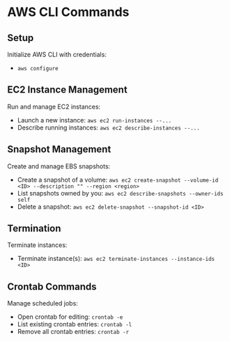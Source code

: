 # AWS CLI Commands

## Setup
Initialize AWS CLI with credentials:
- `aws configure`

## EC2 Instance Management
Run and manage EC2 instances:
- Launch a new instance: `aws ec2 run-instances --...`
- Describe running instances: `aws ec2 describe-instances --...`

## Snapshot Management
Create and manage EBS snapshots:
- Create a snapshot of a volume: `aws ec2 create-snapshot --volume-id <ID> --description "" --region <region>`
- List snapshots owned by you: `aws ec2 describe-snapshots --owner-ids self`
- Delete a snapshot: `aws ec2 delete-snapshot --snapshot-id <ID>`

## Termination
Terminate instances:
- Terminate instance(s): `aws ec2 terminate-instances --instance-ids <ID>`

## Crontab Commands
Manage scheduled jobs:
- Open crontab for editing: `crontab -e`
- List existing crontab entries: `crontab -l`
- Remove all crontab entries: `crontab -r`

